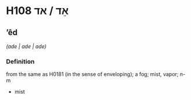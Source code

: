 # H108 אֵד / אד

## ʼêd

_(ade | ade | ade)_

### Definition

from the same as H0181 (in the sense of enveloping); a fog; mist, vapor; n-m

- mist
